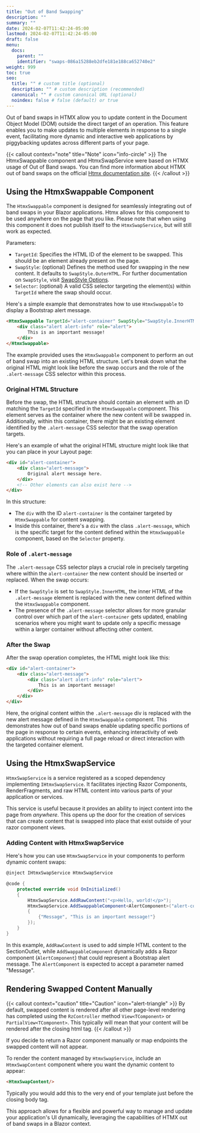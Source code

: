 ```yaml
---
title: "Out of Band Swapping"
description: ""
summary: ""
date: 2024-02-07T11:42:24-05:00
lastmod: 2024-02-07T11:42:24-05:00
draft: false
menu:
  docs:
    parent: ""
    identifier: "swaps-086a15288eb2dfe181e188ca652740e2"
weight: 999
toc: true
seo:
  title: "" # custom title (optional)
  description: "" # custom description (recommended)
  canonical: "" # custom canonical URL (optional)
  noindex: false # false (default) or true
---
```


Out of band swaps in HTMX allow you to update content in the Document Object Model (DOM) outside the direct target of an operation. This feature enables you to make updates to multiple elements in response to a single event, facilitating more dynamic and interactive web applications by piggybacking updates across different parts of your page.

{{< callout context="note" title="Note" icon="info-circle" >}}
The HtmxSwappable component and HtmxSwapService were based on HTMX usage of Out of Band swaps.  You can find more information about HTMX out of band swaps on the official [Htmx documentation site](https://htmx.org/attributes/hx-swap-oob/).
{{< /callout >}}

## Using the HtmxSwappable Component

The `HtmxSwappable` component is designed for seamlessly integrating out of band swaps in your Blazor applications. Htmx allows for this component to be used anywhere on the page that you like. Please note that when using this component it does not publish itself to the `HtmxSwapService`, but will still work as expected.

Parameters:
- `TargetId`: Specifies the HTML ID of the element to be swapped. This should be an element already present on the page.
- `SwapStyle`: (optional) Defines the method used for swapping in the new content. It defaults to `SwapStyle.OuterHTML`. For further documentation on `SwapStyle`, visit [SwapStyle Options](/rizzy.docs/docs/htmx/response/#swapstyle-options).
- `Selector`: (optional) A valid CSS selector targeting the element(s) within `TargetId` where the swap should occur.

Here's a simple example that demonstrates how to use `HtmxSwappable` to display a Bootstrap alert message.

```html
<HtmxSwappable TargetId="alert-container" SwapStyle="SwapStyle.InnerHTML" Selector=".alert-message">
    <div class="alert alert-info" role="alert">
        This is an important message!
    </div>
</HtmxSwappable>
```

The example provided uses the `HtmxSwappable` component to perform an out of band swap into an existing HTML structure. Let's break down what the original HTML might look like before the swap occurs and the role of the `.alert-message` CSS selector within this process.

### Original HTML Structure

Before the swap, the HTML structure should contain an element with an ID matching the `TargetId` specified in the `HtmxSwappable` component. This element serves as the container where the new content will be swapped in. Additionally, within this container, there might be an existing element identified by the `.alert-message` CSS selector that the swap operation targets.

Here's an example of what the original HTML structure might look like that you can place in your Layout page:

```html
<div id="alert-container">
    <div class="alert-message">
        Original alert message here.
    </div>
    <!-- Other elements can also exist here -->
</div>
```

In this structure:
- The `div` with the ID `alert-container` is the container targeted by `HtmxSwappable` for content swapping.
- Inside this container, there's a `div` with the class `.alert-message`, which is the specific target for the content defined within the `HtmxSwappable` component, based on the `Selector` property.

### Role of `.alert-message`

The `.alert-message` CSS selector plays a crucial role in precisely targeting where within the `alert-container` the new content should be inserted or replaced. When the swap occurs:
- If the `SwapStyle` is set to `SwapStyle.InnerHTML`, the inner HTML of the `.alert-message` element is replaced with the new content defined within the `HtmxSwappable` component.
- The presence of the `.alert-message` selector allows for more granular control over which part of the `alert-container` gets updated, enabling scenarios where you might want to update only a specific message within a larger container without affecting other content.

### After the Swap

After the swap operation completes, the HTML might look like this:

```html
<div id="alert-container">
    <div class="alert-message">
        <div class="alert alert-info" role="alert">
            This is an important message!
        </div>
    </div>
</div>
```

Here, the original content within the `.alert-message` div is replaced with the new alert message defined in the `HtmxSwappable` component. This demonstrates how out of band swaps enable updating specific portions of the page in response to certain events, enhancing interactivity of web applications without requiring a full page reload or direct interaction with the targeted container element.

## Using the HtmxSwapService

`HtmxSwapService` is a service registered as a scoped dependency implementing `IHtmxSwapService`. It facilitates injecting Razor Components, RenderFragments, and raw HTML content into various parts of your application or services.

This service is useful because it provides an ability to inject content into the page from *anywhere*.  This opens up the door for the creation of services that can create content that is swapped into place that exist outside of your razor component views.

### Adding Content with HtmxSwapService

Here's how you can use `HtmxSwapService` in your components to perform dynamic content swaps:

```csharp
@inject IHtmxSwapService HtmxSwapService

@code {
    protected override void OnInitialized()
    {
        HtmxSwapService.AddRawContent("<p>Hello, world!</p>");
        HtmxSwapService.AddSwappableComponent<AlertComponent>("alert-container", SwapStyle.InnerHTML, ".alert-message", new Dictionary<string, object>
        {
            {"Message", "This is an important message!"}
        });
    }
}
```

In this example, `AddRawContent` is used to add simple HTML content to the SectionOutlet, while `AddSwappableComponent` dynamically adds a Razor component (`AlertComponent`) that could represent a Bootstrap alert message. The `AlertComponent` is expected to accept a parameter named "Message".

## Rendering Swapped Content Manually

{{< callout context="caution" title="Caution" icon="alert-triangle" >}}
By default, swapped content is rendered after all other page-level rendering has completed using the `RzController` method `View<TComponent>` or `PartialView<TComponent>`. This typically will mean that your content will be rendered after the closing html tag. 
{{< /callout >}}

If you decide to return a Razor component manually or map endpoints the swapped content will not appear.

To render the content managed by `HtmxSwapService`, include an `HtmxSwapContent` component where you want the dynamic content to appear:

```html
<HtmxSwapContent/>
```

Typically you would add this to the very end of your template just before the closing body tag.

This approach allows for a flexible and powerful way to manage and update your application's UI dynamically, leveraging the capabilities of HTMX out of band swaps in a Blazor context.